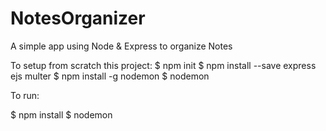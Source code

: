 # NotesOrganizer
A simple app using Node &amp; Express to organize Notes

To setup from scratch this project:
$ npm init
$ npm install --save express ejs multer
$ npm install -g nodemon
$ nodemon


To run:

 $ npm install
 $ nodemon

